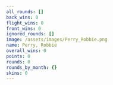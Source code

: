 ```yaml
---
all_rounds: []
back_wins: 0
flight_wins: 0
front_wins: 0
ignored_rounds: []
image: /assets/images/Perry_Robbie.png
name: Perry, Robbie
overall_wins: 0
points: 0
rounds: 0
rounds_by_month: {}
skins: 0
---
```

